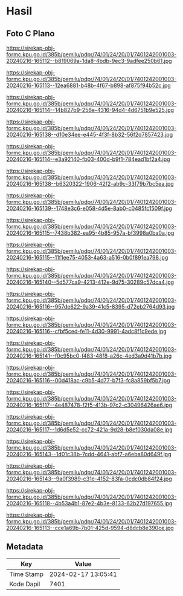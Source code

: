 # Hasil

## Foto C Plano

https://sirekap-obj-formc.kpu.go.id/385b/pemilu/pdpr/74/01/24/20/01/7401242001003-20240216-165112--b819069a-1da8-4bdb-9ec3-9adfee250b61.jpg

https://sirekap-obj-formc.kpu.go.id/385b/pemilu/pdpr/74/01/24/20/01/7401242001003-20240216-165113--12ea6881-b48b-4f67-b898-af875f94b52c.jpg

https://sirekap-obj-formc.kpu.go.id/385b/pemilu/pdpr/74/01/24/20/01/7401242001003-20240216-165114--14b827b9-256e-4316-94d4-4d6751b9e525.jpg

https://sirekap-obj-formc.kpu.go.id/385b/pemilu/pdpr/74/01/24/20/01/7401242001003-20240216-165138--d10e34ee-e445-4f3f-8b32-56f2d7857423.jpg

https://sirekap-obj-formc.kpu.go.id/385b/pemilu/pdpr/74/01/24/20/01/7401242001003-20240216-165114--e3a92140-fb03-400d-b9f1-784ead1bf2a4.jpg

https://sirekap-obj-formc.kpu.go.id/385b/pemilu/pdpr/74/01/24/20/01/7401242001003-20240216-165138--b6320322-1906-42f2-ab9c-33f79b7bc5ea.jpg

https://sirekap-obj-formc.kpu.go.id/385b/pemilu/pdpr/74/01/24/20/01/7401242001003-20240216-165139--1748e3c6-e058-4d5e-8ab0-c0485fc1509f.jpg

https://sirekap-obj-formc.kpu.go.id/385b/pemilu/pdpr/74/01/24/20/01/7401242001003-20240216-165115--7438b382-ea95-4b85-957a-bf3998a0ba0a.jpg

https://sirekap-obj-formc.kpu.go.id/385b/pemilu/pdpr/74/01/24/20/01/7401242001003-20240216-165115--11f1ee75-4053-4a63-a516-0b0f891ea798.jpg

https://sirekap-obj-formc.kpu.go.id/385b/pemilu/pdpr/74/01/24/20/01/7401242001003-20240216-165140--5d577ca9-4213-412e-9d75-30289c57dca4.jpg

https://sirekap-obj-formc.kpu.go.id/385b/pemilu/pdpr/74/01/24/20/01/7401242001003-20240216-165116--957de622-9a39-41c5-8395-d72eb2764d93.jpg

https://sirekap-obj-formc.kpu.go.id/385b/pemilu/pdpr/74/01/24/20/01/7401242001003-20240216-165116--cfbf5ced-fe11-4d30-9991-4adc8f1c9ede.jpg

https://sirekap-obj-formc.kpu.go.id/385b/pemilu/pdpr/74/01/24/20/01/7401242001003-20240216-165141--f0c95bc0-f483-48f8-a26c-4ed3a9d41b7b.jpg

https://sirekap-obj-formc.kpu.go.id/385b/pemilu/pdpr/74/01/24/20/01/7401242001003-20240216-165116--00d418ac-c9b5-4d77-b7f3-fc8a859bf5b7.jpg

https://sirekap-obj-formc.kpu.go.id/385b/pemilu/pdpr/74/01/24/20/01/7401242001003-20240216-165117--4e487478-f2f5-413b-97c2-c30496426ae6.jpg

https://sirekap-obj-formc.kpu.go.id/385b/pemilu/pdpr/74/01/24/20/01/7401242001003-20240216-165117--1d6d5e52-cc72-421a-9d28-b8ef030da08e.jpg

https://sirekap-obj-formc.kpu.go.id/385b/pemilu/pdpr/74/01/24/20/01/7401242001003-20240216-165143--1d01c38b-7cdd-4641-abf7-a6eba80d649f.jpg

https://sirekap-obj-formc.kpu.go.id/385b/pemilu/pdpr/74/01/24/20/01/7401242001003-20240216-165143--9a0f3989-c31e-4152-83fa-0cdc0db84f24.jpg

https://sirekap-obj-formc.kpu.go.id/385b/pemilu/pdpr/74/01/24/20/01/7401242001003-20240216-165118--4b53a4b1-87e2-4b3e-8133-62b27d197655.jpg

https://sirekap-obj-formc.kpu.go.id/385b/pemilu/pdpr/74/01/24/20/01/7401242001003-20240216-165113--cce1a69b-7b01-425d-9594-d8dcb8e390ce.jpg


## Metadata

| Key        | Value               |
| ---------- | ------------------- |
| Time Stamp | 2024-02-17 13:05:41 |
| Kode Dapil | 7401                |



